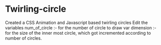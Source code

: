 # Twirling-circle
Created a CSS Animation and Javascript based twirling circles 
Edit the variables
num_of_circle       :- for the number of circle to draw
var dimension       :- for the size of the inner most circle,  which got incremented according to number of circles.
